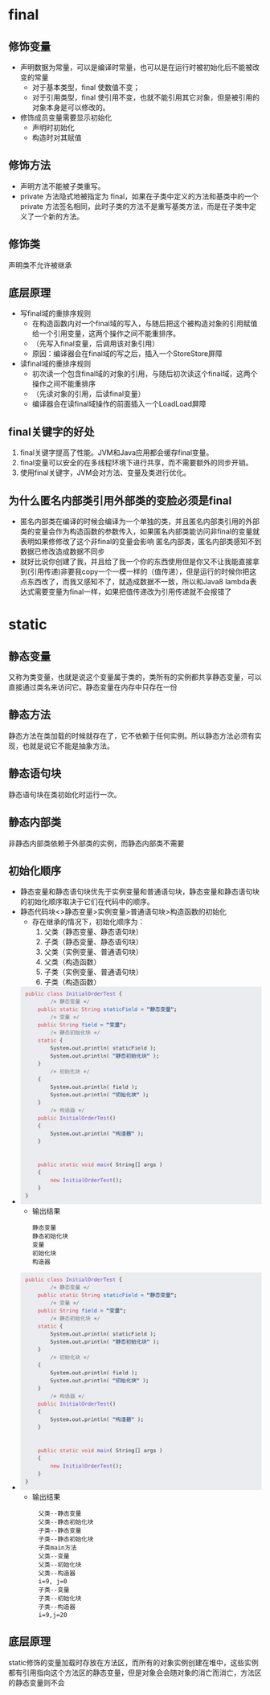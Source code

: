 # final
## 修饰变量
- 声明数据为常量，可以是编译时常量，也可以是在运行时被初始化后不能被改变的常量
  - 对于基本类型，final 使数值不变；
  - 对于引用类型，final 使引用不变，也就不能引用其它对象，但是被引用的对象本身是可以修改的。
- 修饰成员变量需要显示初始化
  - 声明时初始化
  - 构造时对其赋值
## 修饰方法
- 声明方法不能被子类重写。
- private 方法隐式地被指定为 final，如果在子类中定义的方法和基类中的一个 private 方法签名相同，此时子类的方法不是重写基类方法，而是在子类中定义了一个新的方法。
## 修饰类
声明类不允许被继承
## 底层原理
- 写final域的重排序规则
  - 在构造函数内对一个final域的写入，与随后把这个被构造对象的引用赋值给一个引用变量，这两个操作之间不能重排序。
  - （先写入final变量，后调用该对象引用）
  - 原因：编译器会在final域的写之后，插入一个StoreStore屏障
- 读final域的重排序规则
  - 初次读一个包含final域的对象的引用，与随后初次读这个final域，这两个操作之间不能重排序
  - （先读对象的引用，后读final变量）
  - 编译器会在读final域操作的前面插入一个LoadLoad屏障
## final关键字的好处
1. final关键字提高了性能。JVM和Java应用都会缓存final变量。
2. final变量可以安全的在多线程环境下进行共享，而不需要额外的同步开销。
3. 使用final关键字，JVM会对方法、变量及类进行优化。
## 为什么匿名内部类引用外部类的变脸必须是final
- 匿名内部类在编译的时候会编译为一个单独的类，并且匿名内部类引用的外部类的变量会作为构造函数的参数传入，如果匿名内部类能访问非final的变量就表明如果修修改了这个非final的变量会影响 匿名内部类，匿名内部类感知不到数据已修改造成数据不同步
- 就好比说你创建了我，并且给了我一个你的东西使用但是你又不让我能直接拿到(引用传递)非要我copy一个一模一样的（值传递），但是运行的时候你把这点东西改了，而我又感知不了，就造成数据不一致，所以和Java8 lambda表达式需要变量为final一样，如果把值传递改为引用传递就不会报错了
# static
## 静态变量
又称为类变量，也就是说这个变量属于类的，类所有的实例都共享静态变量，可以直接通过类名来访问它。静态变量在内存中只存在一份
## 静态方法
静态方法在类加载的时候就存在了，它不依赖于任何实例。所以静态方法必须有实现，也就是说它不能是抽象方法。
## 静态语句块
静态语句块在类初始化时运行一次。
## 静态内部类
非静态内部类依赖于外部类的实例，而静态内部类不需要
## 初始化顺序
- 静态变量和静态语句块优先于实例变量和普通语句块，静态变量和静态语句块的初始化顺序取决于它们在代码中的顺序。
- 静态代码块<>静态变量>实例变量>普通语句块>构造函数的初始化
  - 存在继承的情况下，初始化顺序为：
    1. 父类（静态变量、静态语句块）
    2. 子类（静态变量、静态语句块）
    3. 父类（实例变量、普通语句块）
    4. 父类（构造函数）
    5. 子类（实例变量、普通语句块）
    6. 子类（构造函数）
- ![](../img/基础/java关键字初始化顺序1.png)
  - 输出结果
    ```
    静态变量
    静态初始化块
    变量
    初始化块
    构造器
    ``` 
- ![](../img/基础/java关键字初始化顺序1.png)
  - 输出结果
  ```
       父类--静态变量
       父类--静态初始化块
       子类--静态变量
       子类--静态初始化块
       子类main方法
       父类--变量
       父类--初始化块
       父类--构造器
       i=9, j=0
       子类--变量
       子类--初始化块
       子类--构造器
       i=9,j=20
    ```
## 底层原理
static修饰的变量加载时存放在方法区，而所有的对象实例创建在堆中，这些实例都有引用指向这个方法区的静态变量，但是对象会会随对象的消亡而消亡，方法区的静态变量则不会 
